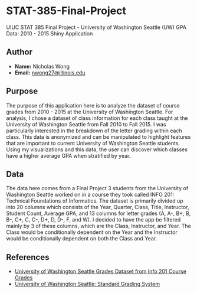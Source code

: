 # STAT-385-Final-Project
UIUC STAT 385 Final Project - University of Washington Seattle (UW) GPA Data: 2010 - 2015 Shiny Application

## Author

- **Name:** Nicholas Wong
- **Email:** nwong27@illinois.edu

## Purpose

The purpose of this application here is to analyze the dataset of course grades from 2010 - 2015 at the University of Washington Seattle. For analysis, I chose a dataset of class information for each class taught at the University of Washington Seattle from Fall 2010 to Fall 2015. I was particularly interested in the breakdown of the letter grading within each class. This data is anonymized and can be manipulated to highlight features that are important to current University of Washington Seattle students. Using my visualizations and this data, the user can discover which classes have a higher average GPA when stratified by year.

## Data

The data here comes from a Final Project 3 students from the University of Washington Seattle worked on in a course they took called INFO 201: Technical Foundations of Informatics. The dataset is primarily divided up into 20 columns which consists of the Year, Quarter, Class, Title, Instructor, Student Count, Average GPA, and 13 columns for letter grades (A, A-, B+, B, B-, C+, C, C-, D+, D, D-, F, and W). I decided to have the app be filtered mainly by 3 of these columns, which are the Class, Instructor, and Year. The Class would be conditionally dependent on the Year and the Instructor would be conditionally dependent on both the Class and Year.

## References
- [University of Washington Seattle Grades Dataset from Info 201 Course Grades](https://github.com/joshkeating/info-201-coursegrades/)
- [University of Washington Seattle: Standard Grading System](https://www.washington.edu/students/gencat/front/Grading_Sys.html)
